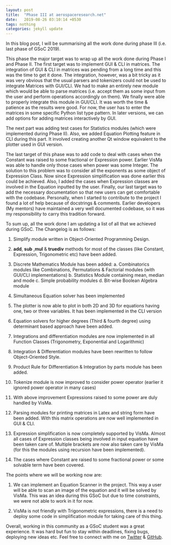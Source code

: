 ```yaml
---
layout: post
title:  "Phase III at aerospaceresearch.net"
date:   2019-08-26 03:10:14 +0530
tags: nothing
categories: jekyll update
---
```


In this blog post, I will be summarising all the work done during phase III (i.e. last phase of GSoC 2019).

This phase the major target was to wrap up all the work done during Phase I and Phase II. The first target was to implement GUI & CLI in matrices. The integration of GUI & CLI in matrices was pending from a long time and this was the time to get it done. The integration, however, was a bit tricky as it was very obvious that the usual parsers and tokenizers could not be used to integrate Matrices with GUI/CLI. We had to make an entirely new module which would be able to parse matrices (i.e. accept them as some input from the user and perform operations accordingly on them). We finally were able to properly integrate this module in GUI/CLI. It was worth the time & patience as the results were good. For now, the user has to enter the matrices in some specific Python list type pattern. In later versions, we can add options for adding matrices interactively by GUI.

The next part was adding test cases for Statistics modules (which were implemented during Phase II). Also, we added Equation Plotting feature in CLI during this part. It involved creating another Qt window equivalent to the plotter used in GUI version.

The last target of this phase was to add code to deal with cases when the Constant was raised to some fractional or Expression power. Earlier VisMa was able to handle only those cases when power was some Integer. The solution to this problem was to consider all the exponents as some object of Expression Class. Now since Expression simplification was done earlier this could be achieved. Also, I added the cases when Expression classes are involved in the Equation inputted by the user. Finally, our last target was to add the necessary documentation so that new users can get comfortable with the codebase. Personally, when I started to contribute to the project I found a lot of help because of docstrings & comments. Earlier developers (My mentors) have maintained a very well documented codebase, so it was my responsibility to carry this tradition forward.

To sum up, all the work done I am updating a list of all that we achieved during GSoC. The Changelog is as follows:

1. Simplify module written in Object-Oriented Programming Design.

2. __add__, __sub__ ,__mul__ & __truediv__ methods for most of the classes (like Constant, Expression, Trigonometric etc) have been added.

3. Discrete Mathematics Module has been added:
a. Combinatorics modules like Combinations, Permutations & Factorial modules (with GUI/CLI implementations)
b. Statistics Module containing mean, median and mode
c. Simple probability modules
d. Bit-wise Boolean Algebra module

4. Simultaneous Equation solver has been implemented

5. The plotter is now able to plot in both 2D and 3D for equations having one, two or three variables. It has been implemented in the CLI version

6. Equation solvers for higher degrees (Third & fourth degree) using determinant based approach have been added.

7. Integrations and differentiation modules are now implemented in all Function Classes (Trigonometry, Exponential and Logarithmic)

8. Integration & Differentiation modules have been rewritten to follow Object-Oriented Style.

9. Product Rule for Differentiation & Integration by parts module has been added.

10. Tokenize module is now improved to consider power operator (earlier it ignored power operator in many cases)

11. With above improvement Expressions raised to some power are duly handled by VisMa.

12. Parsing modules for printing matrices in Latex and string form have been added. With this matrix operations are now well implemented in GUI & CLI.

13. Expression simplification is now completely supported by VisMa. Almost all cases of Expression classes being involved in input equation have been taken care of. Multiple brackets are now also taken care by VisMa (for this the modules using recursion have been implemented).

14. The cases where Constant are raised to some fractional power or some solvable term have been covered.

The points where we will be working now are:

1. We can implement an Equation Scanner in the project. This way a user will be able to scan an image of the equation and it will be solved by VisMa. This was an idea during this GSoC but due to time constraints, we were not able to work in it for now.

2. VisMa is not friendly with Trigonometric expressions, there is a need to deploy some code in simplification module for taking care of this thing.

Overall, working in this community as a GSoC student was a great experience. It was hard but fun to stay within deadlines, fixing bugs, deploying new ideas etc. Feel free to connect with me on [Twitter](https://twitter.com/mayank1Dhiman) & [GitHub](https://github.com/mayankDhiman).

